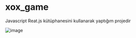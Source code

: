 # xox_game

Javascript Reat.js kütüphanesini kullanarak yaptığım projedir

![image](https://user-images.githubusercontent.com/110103127/192510175-2df407a8-fb99-4797-9e29-24fb3493494e.png)
